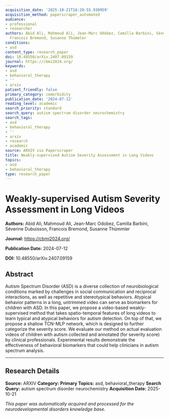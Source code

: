 ```yaml
---
acquisition_date: '2025-10-21T16:20:55.938959'
acquisition_method: paperscraper_automated
audience:
- professional
- researcher
authors: Abid Ali, Mahmoud Ali, Jean-Marc Odobez, Camilla Barbini, Séverine Dubuisson,
  Francois Bremond, Susanne Thümmler
conditions:
- asd
content_type: research_paper
doi: 10.48550/arXiv.2407.09159
journal: https://cbmi2024.org/
keywords:
- asd
- behavioral_therapy
- ''
- arxiv
patient_friendly: false
primary_category: comorbidity
publication_date: '2024-07-12'
reading_level: academic
search_priority: standard
search_query: autism spectrum disorder neurochemistry
search_tags:
- asd
- behavioral_therapy
- ''
- arxiv
- research
- academic
source: ARXIV via Paperscraper
title: Weakly-supervised Autism Severity Assessment in Long Videos
topics:
- asd
- behavioral_therapy
type: research_paper
---
```


# Weakly-supervised Autism Severity Assessment in Long Videos

**Authors:** Abid Ali, Mahmoud Ali, Jean-Marc Odobez, Camilla Barbini, Séverine Dubuisson, Francois Bremond, Susanne Thümmler

**Journal:** https://cbmi2024.org/

**Publication Date:** 2024-07-12

**DOI:** 10.48550/arXiv.2407.09159

## Abstract

Autism Spectrum Disorder (ASD) is a diverse collection of neurobiological conditions marked by challenges in social communication and reciprocal interactions, as well as repetitive and stereotypical behaviors. Atypical behavior patterns in a long, untrimmed video can serve as biomarkers for children with ASD. In this paper, we propose a video-based weakly-supervised method that takes spatio-temporal features of long videos to learn typical and atypical behaviors for autism detection. On top of that, we propose a shallow TCN-MLP network, which is designed to further categorize the severity score. We evaluate our method on actual evaluation videos of children with autism collected and annotated (for severity score) by clinical professionals. Experimental results demonstrate the effectiveness of behavioral biomarkers that could help clinicians in autism spectrum analysis.

---

## Research Details

**Source:** ARXIV
**Category:** 
**Primary Topics:** asd, behavioral_therapy
**Search Query:** autism spectrum disorder neurochemistry
**Acquisition Date:** 2025-10-21

*This paper was automatically acquired and processed for the neurodevelopmental disorders knowledge base.*
